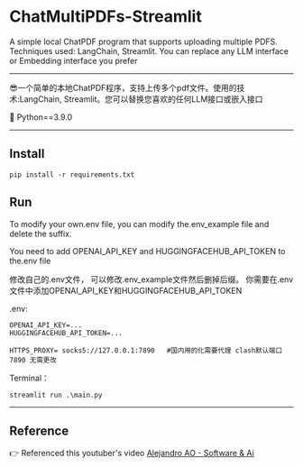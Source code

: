 # ChatMultiPDFs-Streamlit
A simple local ChatPDF program that supports uploading multiple PDFS. Techniques used: LangChain, Streamlit. You can replace any LLM interface or Embedding interface you prefer
<hr>

:sunglasses:一个简单的本地ChatPDF程序，支持上传多个pdf文件。使用的技术:LangChain, Streamlit。您可以替换您喜欢的任何LLM接口或嵌入接口

:snake: Python==3.9.0

<hr>

## Install
```
pip install -r requirements.txt
```

## Run
To modify your own.env file, you can modify the.env_example file and delete the suffix.

You need to add OPENAI_API_KEY and HUGGINGFACEHUB_API_TOKEN to the.env file

修改自己的.env文件， 可以修改.env_example文件然后删掉后缀。
你需要在.env文件中添加OPENAI_API_KEY和HUGGINGFACEHUB_API_TOKEN

.env:
```
OPENAI_API_KEY=...
HUGGINGFACEHUB_API_TOKEN=...

HTTPS_PROXY= socks5://127.0.0.1:7890   #国内用的化需要代理 clash默认端口7890 无需更改
```

Terminal：
```
streamlit run .\main.py
```


<hr>

## Reference

:point_right: Referenced this youtuber's video [Alejandro AO - Software & Ai](https://www.youtube.com/@alejandro_ao)
